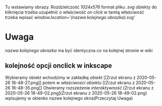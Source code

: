 Tu wstawiamy obrazy. 
Rozdzielczość *1024x576*
format pliku *.svg*
obiekty do kliknięcia trzeba uzupełnić o właściwość *on click*
w tamtą właściwość trzeba wpisać *window.location='(nazwa kolejnego obrazka).svg'*

# Uwaga
*nazwa kolejnego obrazka* ma być identyczna co na kolejnej stronie w wiki

## kolejność opcji onclick w inkscape
Wybieramy obiekt
wchodzimy w zakładkę *obiekt*   [[Zrzut ekranu z 2020-05-26 18-48-27.png]]
potem w *właściwości obiektu*   [[Zrzut ekranu z 2020-05-26 18-48-35.png]]
Otwieramy rozszeżenie *interaktywność* [Zrzut ekranu z 2020-05-26 18-49-02.png](Zrzut ekranu z 2020-05-26 18-49-02.png)
wpisujemy w okienko nazwe kolejnego okna(Przeczytaj Uwaga)

